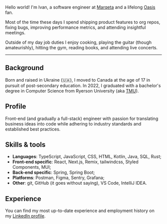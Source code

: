 Hello world! I'm Ivan, a software engineer at [Marqeta](https://www.marqeta.com/) and a lifelong [Oasis](<https://en.wikipedia.org/wiki/Oasis_(band)>) fan.

Most of the time these days I spend shipping product features to org repos, fixing bugs, improving performance metrics, and attending insightful meetings.

Outside of my day job duties I enjoy cooking, playing the guitar (though amateurishly), hitting the gym, reading books, and attending live concerts.

---

## Background

Born and raised in Ukraine (🇺🇦), I moved to Canada at the age of 17 in pursuit of post-secondary education. In 2022, I graduated with a bachelor's degree in Computer Science from Ryerson University (aka [TMU](https://en.wikipedia.org/wiki/Toronto_Metropolitan_University)).

## Profile

Front-end (and gradually a full-stack) engineer with passion for translating business ideas into code while adhering to industry standards and established best practices.

## Skills & tools

- **Languages**: TypeScript, JavaScript, CSS, HTML, Kotlin, Java, SQL, Rust;
- **Front-end specific**: React, Next.js, Remix, tailwindcss, Styled Components, MUI;
- **Back-end specific**: Spring, Spring Boot;
- **Platforms**: Postman, Figma, Sentry, Grafana;
- **Other**: git, GitHub (it goes without saying), VS Code, IntelliJ IDEA.

## Experience

You can find my most up-to-date experience and employment history on my [LinkedIn profile](https://www.linkedin.com/in/ivanlytovka/).

